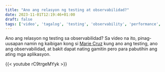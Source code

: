 ```yaml
---
title: "Ano ang relasyon ng testing at observabilidad?"
date: 2023-11-01T12:19:46+01:00
draft: false
tags: ['video', 'tagalog', 'testing', 'observability', 'performance', 'k6.io', 'grafana labs']
---
```

Ano ang relasyon ng testing sa observabilidad? Sa video na ito, pinag-uusapan namin ng kaibigan kong si [Marie Cruz](https://testingwithmarie.com) kung ano ang testing, ano ang observabilidad, at bakit dapat nating gamitin pero para pabutihin ang ating mga aplikasyon.

{{< youtube rC9trgeMYyk >}}